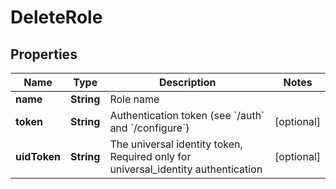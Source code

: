 

# DeleteRole

## Properties

Name | Type | Description | Notes
------------ | ------------- | ------------- | -------------
**name** | **String** | Role name | 
**token** | **String** | Authentication token (see &#x60;/auth&#x60; and &#x60;/configure&#x60;) |  [optional]
**uidToken** | **String** | The universal identity token, Required only for universal_identity authentication |  [optional]



